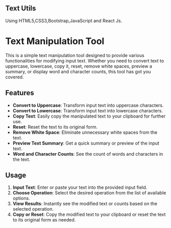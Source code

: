 ## Text Utils
Using HTML5,CSS3,Bootstrap,JavaScript and React Js.
# Text Manipulation Tool

This is a simple text manipulation tool designed to provide various functionalities for modifying input text. Whether you need to convert text to uppercase, lowercase, copy it, reset, remove white spaces, preview a summary, or display word and character counts, this tool has got you covered.

## Features

- **Convert to Uppercase**: Transform input text into uppercase characters.
- **Convert to Lowercase**: Transform input text into lowercase characters.
- **Copy Text**: Easily copy the manipulated text to your clipboard for further use.
- **Reset**: Reset the text to its original form.
- **Remove White Space**: Eliminate unnecessary white spaces from the text.
- **Preview Text Summary**: Get a quick summary or preview of the input text.
- **Word and Character Counts**: See the count of words and characters in the text.

## Usage

1. **Input Text**: Enter or paste your text into the provided input field.
2. **Choose Operation**: Select the desired operation from the list of available options.
3. **View Results**: Instantly see the modified text or counts based on the selected operation.
4. **Copy or Reset**: Copy the modified text to your clipboard or reset the text to its original form as needed.

